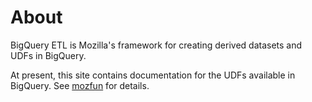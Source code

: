 # About

BigQuery ETL is Mozilla's framework for creating derived datasets and UDFs in BigQuery.

At present, this site contains documentation for the UDFs available in BigQuery. See [mozfun](https://mozilla.github.io/bigquery-etl/mozfun/about) for details.
